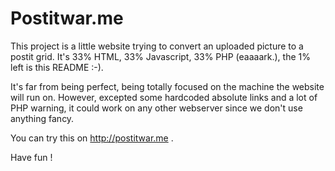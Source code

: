 Postitwar.me
============

This project is a little website trying to convert an uploaded picture to a postit grid.
It's 33% HTML, 33% Javascript, 33% PHP (eaaaark.), the 1% left is this README :-).

It's far from being perfect, being totally focused on the machine the website will run on.
However, excepted some hardcoded absolute links and a lot of PHP warning, it could work on any other webserver since we don't use anything fancy.

You can try this on http://postitwar.me .

Have fun !

